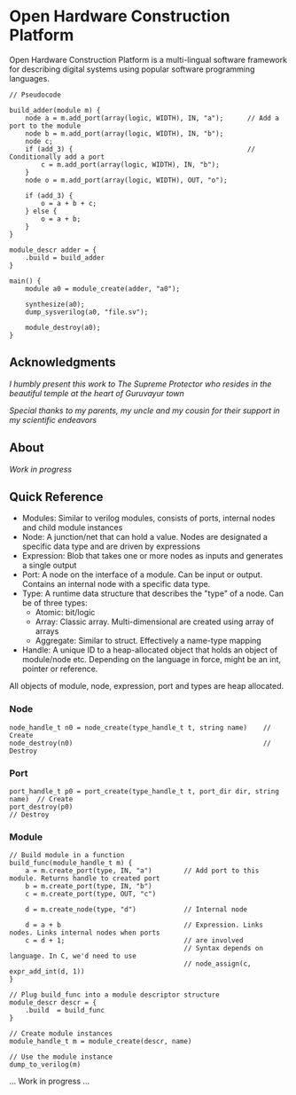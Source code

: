 # Open Hardware Construction Platform

Open Hardware Construction Platform is a multi-lingual software framework for describing digital systems using popular software programming languages.

    // Pseudocode
    
    build_adder(module m) {
        node a = m.add_port(array(logic, WIDTH), IN, "a");      // Add a port to the module
        node b = m.add_port(array(logic, WIDTH), IN, "b");
        node c;
        if (add_3) {                                            // Conditionally add a port
            c = m.add_port(array(logic, WIDTH), IN, "b");
        }
        node o = m.add_port(array(logic, WIDTH), OUT, "o");
        
        if (add_3) {
            o = a + b + c;
        } else {
            o = a + b;
        }
    }
    
    module_descr adder = {
        .build = build_adder
    }
    
    main() {
        module a0 = module_create(adder, "a0");
        
        synthesize(a0);
        dump_sysverilog(a0, "file.sv");
        
        module_destroy(a0);
    }

## Acknowledgments

_I humbly present this work to The Supreme Protector who resides in the beautiful temple at the heart of Guruvayur town_

_Special thanks to my parents, my uncle and my cousin for their support in my scientific endeavors_

## About

*Work in progress*

## Quick Reference

* Modules: Similar to verilog modules, consists of ports, internal nodes and child module instances
* Node: A junction/net that can hold a value. Nodes are designated a specific data type and are driven by expressions
* Expression: Blob that takes one or more nodes as inputs and generates a single output
* Port: A node on the interface of a module. Can be input or output. Contains an internal node with a specific data type.
* Type: A runtime data structure that describes the "type" of a node. Can be of three types:
    - Atomic: bit/logic
    - Array: Classic array. Multi-dimensional are created using array of arrays
    - Aggregate: Similar to struct. Effectively a name-type mapping
* Handle: A unique ID to a heap-allocated object that holds an object of module/node etc. Depending on the language in force, might be an int, pointer or reference.

All objects of module, node, expression, port and types are heap allocated.

### Node

    node_handle_t n0 = node_create(type_handle_t t, string name)    // Create
    node_destroy(n0)                                                // Destroy
    
### Port

    port_handle_t p0 = port_create(type_handle_t t, port_dir dir, string name)  // Create
    port_destroy(p0)                                                            // Destroy

### Module

    // Build module in a function
    build_func(module_handle_t m) {
        a = m.create_port(type, IN, "a")        // Add port to this module. Returns handle to created port
        b = m.create_port(type, IN, "b")
        c = m.create_port(type, OUT, "c")
        
        d = m.create_node(type, "d")            // Internal node
        
        d = a + b                               // Expression. Links nodes. Links internal nodes when ports
        c = d + 1;                              // are involved
                                                // Syntax depends on language. In C, we'd need to use
                                                // node_assign(c, expr_add_int(d, 1))
    }
    
    // Plug build_func into a module descriptor structure
    module_descr descr = {
        .build  = build_func
    }
    
    // Create module instances
    module_handle_t m = module_create(descr, name)
    
    // Use the module instance
    dump_to_verilog(m)
    
... Work in progress ...

